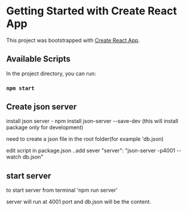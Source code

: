 # Getting Started with Create React App

This project was bootstrapped with [Create React App](https://github.com/facebook/create-react-app).

## Available Scripts

In the project directory, you can run:

### `npm start`

## Create json server

install json server - npm install json-server --save-dev (this will install package only for development)

need to create a json file in the root folder(for example 'db.json)

edit script in package.json ..add sever
"server": "json-server -p4001 --watch db.json"

## start server

to start server from terminal 'npm run server'

server will run at 4001 port and db.json will be the content.
